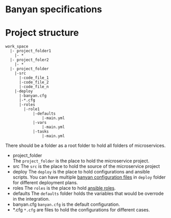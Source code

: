 # Banyan specifications #

# Project structure  
```
work_space
  |- project_folder1
    |- *
  |- project_foler2
    |- *
  |- project_folder
    |-src
      |-code_file_1
      |-code_file_2
      |-code_file_n
    |-deploy
      |-banyan.cfg
      |-*.cfg
      |-roles
        |-role1
            |-defaults
                |-main.yml
            |-vars
                |-main.yml
            |-tasks
                |-main.yml
```
There should be a folder as a root folder to hold all folders of microservices.

* project_folder  
The `project_folder` is the place to hold the microservice project.
* src
The `src` is the place to hold the source of the microservice project
* deploy
The `deploy` is the place to hold configurations and ansible scripts. 
You can have multiple [banyan configuration files](BANYAN_CFG.md) in `deploy` folder for different deployment plans.  
* roles
The `roles` is the place to hold [ansible roles](http://docs.ansible.com/ansible/latest/user_guide/playbooks_reuse_roles.html).  
* defaults
The `defaults` folder holds the variables that would be overrode in the integration. 
* banyan.cfg
`banyan.cfg` is the default configuration.
* *.cfg
`*.cfg` are files to hold the configurations for different cases.

